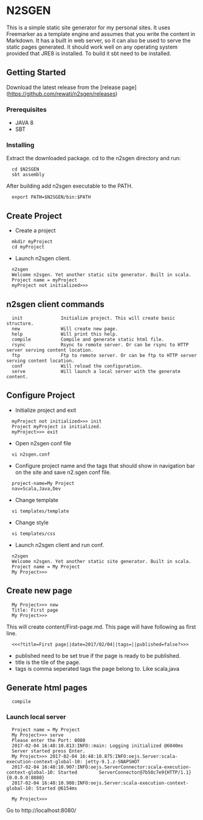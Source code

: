 # N2SGEN

This is a simple static site generator for my personal sites. It uses Freemarker as a template engine and assumes that you write the content in Markdown. It has a built in web server, so it can also be used to serve the static pages generated. It should work well on any operating system provided that JRE8 is installed. To build it sbt need to be installed.

## Getting Started

Download the latest release from the [release page] (https://github.com/rewati/n2sgen/releases)

### Prerequisites

  - JAVA 8
  - SBT

### Installing

Extract the downloaded package. cd to the n2sgen directory and run: 
```
  cd $N2SGEN
  sbt assembly
```
After building add n2sgen executable to the PATH.
```
  export PATH=$N2SGEN/bin:$PATH
```

## Create Project

  - Create a project
  ```
    mkdir myProject
    cd myProject
  ```
  - Launch n2sgen client.
  ```
    n2sgen
    Welcome n2sgen. Yet another static site generator. Built in scala.
    Project name = myProject
    myProject not initialized>>>
  ```
## n2sgen client commands 
```
  init              Initialize project. This will create basic structure.
  new               Will create new page.
  help              Will print this help.
  compile           Compile and generate static html file.
  rsync             Rsync to remote server. Or can be rsync to HTTP server serving content location.
  ftp               Ftp to remote server. Or can be ftp to HTTP server serving content location.
  conf              Will reload the configuration.
  serve             Will launch a local server with the generate content.
```
## Configure Project
  
  - Initialize project and exit
  ```
    myProject not initialized>>> init
    Project myProject is initialized.
    myProject>>> exit
  ```
  - Open n2sgen conf file
  ```
    vi n2sgen.conf
  ```
  - Configure project name and the tags that should show in navigation bar on the site and save n2.sgen conf file.
  ```
    project-name=My Project
    nav=Scala,Java,Dev
  ```
  - Change template
  ```
    vi templates/template
  ```
  - Change style
  ```
    vi templates/css
  ```
  - Launch n2sgen client and run conf.
  ```
    n2sgen
    Welcome n2sgen. Yet another static site generator. Built in scala.
    Project name = My Project
    My Project>>>
  ```
  
## Create new page

  ```
    My Project>>> new
    Title: First page
    My Project>>>
  ```
  This will create content/First-page.md. This page will have following as first line.
  
  ```
    <<<?title=First page||date=2017/02/04||tags=||published=false?>>>
  ```
  - published need to be set true if the page is ready to be published.
  - title is the tile of the page.
  - tags is comma seperated tags the page belong to. Like scala,java
  
## Generate html pages

```
  compile
```

### Launch local server

```
  Project name = My Project
  My Project>>> serve
  Please enter the Port: 8080
  2017-02-04 16:48:10.813:INFO::main: Logging initialized @6040ms
  Server started press Enter.
  My Project>>> 2017-02-04 16:48:10.875:INFO:oejs.Server:scala-execution-context-global-10: jetty-9.1.z-SNAPSHOT
  2017-02-04 16:48:10.907:INFO:oejs.ServerConnector:scala-execution-context-global-10: Started        ServerConnector@7b58c7e9{HTTP/1.1}{0.0.0.0:8080}
  2017-02-04 16:48:10.908:INFO:oejs.Server:scala-execution-context-global-10: Started @6154ms

  My Project>>>
```

  Go to http://localhost:8080/ 
  






